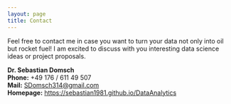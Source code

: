 ```yaml
---
layout: page
title: Contact
---
```


Feel free to contact me in case you want to turn your data not only into oil but rocket fuel! I am excited to discuss with you interesting data science ideas or project proposals.

**Dr. Sebastian Domsch**\
**Phone:** +49 176 / 611 49 507\
**Mail:** SDomsch314@gmail.com\
**Homepage:** https://sebastian1981.github.io/DataAnalytics